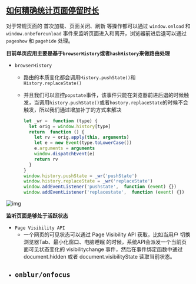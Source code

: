 ## [如何精确统计页面停留时长](https://mp.weixin.qq.com/s/mnjbc5eeGtwTxdrm73rBrw)

对于常规页面的 首次加载、页面关闭、刷新 等操作都可以通过 `window.onload` 和 `window.onbeforeunload` 事件来监听页面进入和离开，浏览器前进后退可以通过 `pageshow` 和 `pagehide` 处理。 



**目前单页应用主要是基于`browserHistory`或者`hashHistory`来做路由处理**

- `browserHistory`

  - 路由的本质变化都会调用`History.pushState()`和`History.replaceState()`

  - 并且我们可以监控`popstate`事件，该事件只能在浏览器前进后退的时候触发，当调用`history.pushState()`或者`hostory.replaceState`的时候不会触发，所以我们通过增加补丁的方式来解决

    ```js
    let _wr =  function (type) {  
      let orig = window.history[type]
      return  function () {
        let rv = orig.apply(this, arguments)
        let e = new Event(type.toLowerCase())
        e.arguments = arguments
        window.dispatchEvent(e)
        return rv
      }
    }
    window.history.pushState = _wr('pushState')  
    window.history.replaceState = _wr('replaceState')
    window.addEventListener('pushstate',  function (event) {})  
    window.addEventListener('replacestate',  function (event) {})
    ```

![img](https://mmbiz.qpic.cn/mmbiz_jpg/meG6Vo0MeviaOxMvmfIOy2EDrpfja4lb9YXhvvRx97lBblrZbiaML6ykJV1cs3wdLRwGYRWcibTuIXkAibyzNR3RWA/640?wx_fmt=jpeg&tp=webp&wxfrom=5&wx_lazy=1) 



**监听页面是够处于活跃状态**

- `Page Visibility API`
  - 一个网页的可见状态可以通过 Page Visibility API 获取，比如当用户 切换浏览器Tab、最小化窗口、电脑睡眠 的时候，系统API会派发一个当前页面可见状态变化的 visibilitychange 事件，然后在事件绑定函数中通过 document.hidden 或者 document.visibilityState 读取当前状态。 
- `onblur/onfocus `
  - 